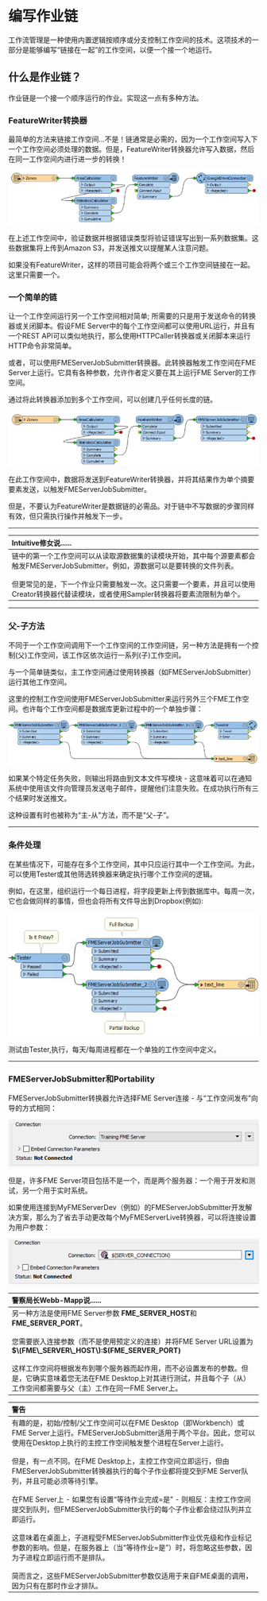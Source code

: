 # 编写作业链

工作流管理是一种使用内置逻辑按顺序或分支控制工作空间的技术。这项技术的一部分是能够编写“链接在一起”的工作空间，以便一个接一个地运行。

## 什么是作业链？

作业链是一个接一个顺序运行的作业。实现这一点有多种方法。

### FeatureWriter转换器

最简单的方法来链接工作空间…不是！链通常是必需的，因为一个工作空间写入下一个工作空间必须处理的数据。但是，FeatureWriter转换器允许写入数据，然后在同一工作空间内进行进一步的转换！

[![](../.gitbook/assets/img6.012.chainingwithfeaturewriter.png)](https://github.com/xuhengxx/FMETraining-1/tree/f1cdae5373cf9425ee2d148732792713c9043d44/ServerAuthoring6AdvancedWorkflows/Images/Img6.012.ChainingWithFeatureWriter.png)

在上述工作空间中，验证数据并根据错误类型将验证错误写出到一系列数据集。这些数据集将上传到Amazon S3，并发送推文以提醒某人注意问题。

如果没有FeatureWriter，这样的项目可能会将两个或三个工作空间链接在一起。这里只需要一个。

### 一个简单的链

让一个工作空间运行另一个工作空间相对简单; 所需要的只是用于发送命令的转换器或关闭脚本。假设FME Server中的每个工作空间都可以使用URL运行，并且有一个REST API可以类似地执行，那么使用HTTPCaller转换器或关闭脚本来运行HTTP命令非常简单。

或者，可以使用FMEServerJobSubmitter转换器。此转换器触发工作空间在FME Server上运行。它具有各种参数，允许作者定义要在其上运行FME Server的工作空间。

通过将此转换器添加到多个工作空间，可以创建几乎任何长度的链。

[![](../.gitbook/assets/img6.013.chainingwithjobsubmitter.png)](https://github.com/xuhengxx/FMETraining-1/tree/f1cdae5373cf9425ee2d148732792713c9043d44/ServerAuthoring6AdvancedWorkflows/Images/Img6.013.ChainingWithJobSubmitter.png)

在此工作空间中，数据将发送到FeatureWriter转换器，并将其结果作为单个摘要要素发送，以触发FMEServerJobSubmitter。

但是，不要认为FeatureWriter是数据链的必需品。对于链中不写数据的步骤同样有效，但只需执行操作并触发下一步。

---

|  Intuitive修女说...... |
| :--- |
|  链中的第一个工作空间可以从读取源数据集的读模块开始，其中每个源要素都会触发FMEServerJobSubmitter。例如，源数据可以是要转换的文件列表。  <br><br>但更常见的是，下一个作业只需要触发一次。这只需要一个要素，并且可以使用Creator转换器代替读模块，或者使用Sampler转换器将要素流限制为单个。 |

---

### 父-子方法

不同于一个工作空间调用下一个工作空间的工作空间链，另一种方法是拥有一个控制\(父\)工作空间，该工作区依次运行一系列\(子\)工作空间。

与一个简单链类似，主工作空间通过使用转换器（如FMEServerJobSubmitter）运行其他工作空间。

这里的控制工作空间使用FMEServerJobSubmitter来运行另外三个FME工作空间。也许每个工作空间都是数据库更新过程中的一个单独步骤：

[![](../.gitbook/assets/img6.014.chainingwithjobsubmittermaster.png)](https://github.com/xuhengxx/FMETraining-1/tree/f1cdae5373cf9425ee2d148732792713c9043d44/ServerAuthoring6AdvancedWorkflows/Images/Img6.014.ChainingWithJobSubmitterMaster.png)

如果某个特定任务失败，则输出将路由到文本文件写模块 - 这意味着可以在通知系统中使用该文件向管理员发送电子邮件，提醒他们注意失败。在成功执行所有三个结果时发送推文。

这种设置有时也被称为“主-从”方法，而不是“父-子”。

---

### 条件处理

在某些情况下，可能存在多个工作空间，其中只应运行其中一个工作空间。为此，可以使用Tester或其他筛选转换器来确定执行哪个工作空间的逻辑。

例如，在这里，组织运行一个每日进程，将字段更新上传到数据库中。每周一次，它也会做同样的事情，但也会将所有文件导出到Dropbox\(例如\):

[![](../.gitbook/assets/img6.015.chainingwithjobsubmittermastertests.png)](https://github.com/xuhengxx/FMETraining-1/tree/f1cdae5373cf9425ee2d148732792713c9043d44/ServerAuthoring6AdvancedWorkflows/Images/Img6.015.ChainingWithJobSubmitterMasterTests.png)

测试由Tester,执行，每天/每周进程都在一个单独的工作空间中定义。

---

### FMEServerJobSubmitter和Portability

FMEServerJobSubmitter转换器允许选择FME Server连接 - 与“工作空间发布”向导的方式相同：

[![](../.gitbook/assets/img6.016.fmeserverjobsubmitterconnect.png)](https://github.com/xuhengxx/FMETraining-1/tree/f1cdae5373cf9425ee2d148732792713c9043d44/ServerAuthoring6AdvancedWorkflows/Images/Img6.016.FMEServerJobSubmitterConnect.png)

但是，许多FME Server项目包括不是一个，而是两个服务器：一个用于开发和测试，另一个用于实时系统。

如果使用连接到MyFMEServerDev（例如）的FMEServerJobSubmitter开发解决方案，那么为了省去手动更改每个MyFMEServerLive转换器，可以将连接设置为用户参数：

[![](../.gitbook/assets/img6.017.fmeserverjobsubmitterconnectpublished.png)](https://github.com/xuhengxx/FMETraining-1/tree/f1cdae5373cf9425ee2d148732792713c9043d44/ServerAuthoring6AdvancedWorkflows/Images/Img6.017.FMEServerJobSubmitterConnectPublished.png)

|  警察局长Webb-Mapp说...... |
| :--- |
|  另一种方法是使用FME Server参数 **FME\_SERVER\_HOST**和 **FME\_SERVER\_PORT**。  <br><br>您需要嵌入连接参数（而不是使用预定义的连接）并将FME Server URL设置为 **$\(FME\_SERVER\_HOST\):$\(FME\_SERVER\_PORT\)**  <br><br>这样工作空间将根据发布到哪个服务器而起作用，而不必设置发布的参数。但是，它确实意味着您无法在FME Desktop上对其进行测试，并且每个子（从）工作空间都需要与父（主）工作在同一FME Server上。 |

|  警告 |
| :--- |
|  有趣的是，初始/控制/父工作空间可以在FME Desktop（即Workbench）或FME Server上运行。FMEServerJobSubmitter适用于两个平台。因此，您可以使用在Desktop上执行的主控工作空间触发整个进程在Server上运行。  <br><br>但是，有一点不同。在FME Desktop上，主控工作空间立即运行，但由FMEServerJobSubmitter转换器执行的每个子作业都将提交到FME Server队列，并且可能必须等待引擎。  <br><br>在FME Server上 - 如果您有设置“等待作业完成=是” - 则相反：主控工作空间提交到队列，但FMEServerJobSubmitter执行的每个子作业都会绕过队列并立即运行。  <br><br>这意味着在桌面上，子进程受FMEServerJobSubmitter作业优先级和作业标记参数的影响。但是，在服务器上（当“等待作业=是”）时，将忽略这些参数，因为子进程立即运行而不是排队。  <br><br>简而言之，这些FMEServerJobSubmitter参数仅适用于来自FME桌面的调用，因为只有在那时作业才排队。 |


